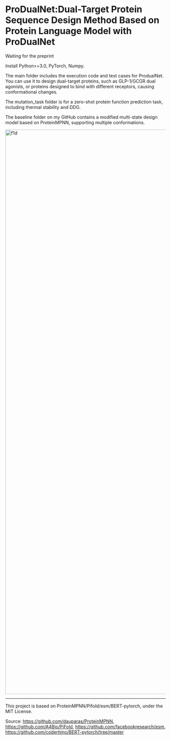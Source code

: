 # ProDualNet:Dual-Target Protein Sequence Design Method Based on Protein Language Model with ProDualNet

Waiting for the preprint 

Install Python>=3.0, PyTorch, Numpy.

The main folder includes the execution code and test cases for ProdualNet. You can use it to design dual-target proteins, such as GLP-1/GCGR dual agonists, or proteins designed to bind with different receptors, causing conformational changes. 

The mutation_task folder is for a zero-shot protein function prediction task, including thermal stability and DDG.

The baseline folder on my GitHub contains a modified multi-state design model based on ProteinMPNN, supporting multiple conformations.

<img width="1773" alt="f1d" src="https://github.com/user-attachments/assets/c74fca2a-3af3-430f-a866-24b0913beaf0" />


--------------------------------------------------------------------------------

This project is based on ProteinMPNN/Pifold/esm/BERT-pytorch, under the MIT License.

Source: https://github.com/dauparas/ProteinMPNN, https://github.com/A4Bio/PiFold, https://github.com/facebookresearch/esm, 
https://github.com/codertimo/BERT-pytorch/tree/master
